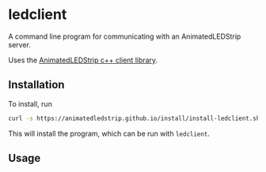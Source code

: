 # ledclient

A command line program for communicating with an AnimatedLEDStrip server.

Uses the [AnimatedLEDStrip c++ client library](https://github.com/AnimatedLEDStrip/client-cpp).

## Installation

To install, run

```bash
curl -s https://animatedledstrip.github.io/install/install-ledclient.sh | sudo bash
```

This will install the program, which can be run with `ledclient`.

## Usage

